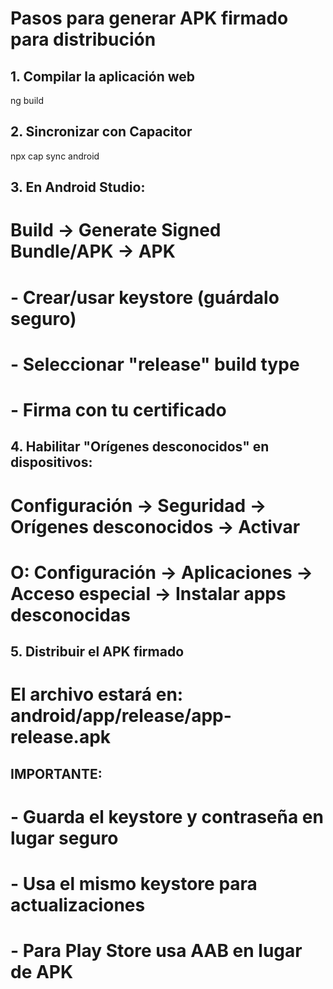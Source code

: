 # Pasos para generar APK firmado para distribución

## 1. Compilar la aplicación web
ng build

## 2. Sincronizar con Capacitor  
npx cap sync android

## 3. En Android Studio:
# Build → Generate Signed Bundle/APK → APK
# - Crear/usar keystore (guárdalo seguro)
# - Seleccionar "release" build type
# - Firma con tu certificado

## 4. Habilitar "Orígenes desconocidos" en dispositivos:
# Configuración → Seguridad → Orígenes desconocidos → Activar
# O: Configuración → Aplicaciones → Acceso especial → Instalar apps desconocidas

## 5. Distribuir el APK firmado
# El archivo estará en: android/app/release/app-release.apk

## IMPORTANTE:
# - Guarda el keystore y contraseña en lugar seguro
# - Usa el mismo keystore para actualizaciones
# - Para Play Store usa AAB en lugar de APK
